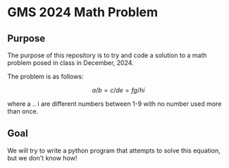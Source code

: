 # GMS 2024 Math Problem

## Purpose ##
The purpose of this repository is to try and code a solution to a math problem posed in class in December, 2024.

The problem is as follows:

$$ a/b = c/de = fg/hi $$

where a .. i are different numbers between 1-9 with no number used more than once.

## Goal ##

We will try to write a python program that attempts to solve this equation, but we don't know how!
